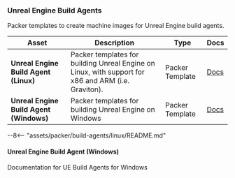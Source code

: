 ### Unreal Engine Build Agents

Packer templates to create machine images for Unreal Engine build agents.

| Asset | Description | Type | Docs
|-|-|-|-|
| **Unreal Engine Build Agent (Linux)** | Packer templates for building Unreal Engine on Linux, with support for x86 and ARM (i.e. Graviton). | Packer Template | [Docs](#unreal-engine-build-agent-linux)
| **Unreal Engine Build Agent (Windows)** | Packer templates for building Unreal Engine on Windows | Packer Template | [Docs](#unreal-engine-build-agent-windows)

<!-- Linux Build Agents README #packer-templates-for-linux-build-agents -->
--8<-- "assets/packer/build-agents/linux/README.md"

#### Unreal Engine Build Agent (Windows)

Documentation for UE Build Agents for Windows